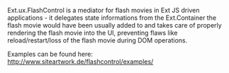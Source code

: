 Ext.ux.FlashControl is a mediator for flash movies in Ext JS driven applications - it delegates state informations from the Ext.Container the flash movie would have been usually added to and takes care of properly rendering the flash movie into the UI, preventing flaws like reload/restart/loss of the flash movie during DOM operations.

Examples can be found here: http://www.siteartwork.de/flashcontrol/examples/
